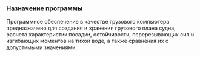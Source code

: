 ### Назначение программы
Программное обеспечение в качестве грузового компьютера предназначено для создания и хранения грузового плана судна, расчета характеристик посадки, остойчивости, перерезывающих сил и изгибающих моментов на тихой воде, а также сравнения их с допустимыми значениями.